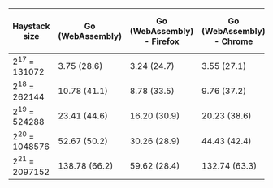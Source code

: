 Haystack size|Go (WebAssembly)|Go (WebAssembly) - Firefox|Go (WebAssembly) - Chrome|Go (WebAssembly) - Safari|Go (WebAssembly) - Edge|TinyGo|TinyGo - Firefox|TinyGo - Chrome|TinyGo - Safari|TinyGo - Edge|fzf-for-js|fzf-for-js - Firefox|fzf-for-js - Chrome|fzf-for-js - Safari|fzf-for-js - Edge|GopherJS|GopherJS - Firefox|GopherJS - Chrome|GopherJS - Safari|GopherJS - Edge
---|---|---|---|---|---|---|---|---|---|---|---|---|---|---|---|---|---|---|---|---
2<sup>17</sup> = 131072|3.75 (28.6)|3.24 (24.7)|3.55 (27.1)|2.83 (21.6)|6.90 (52.6)|3.32 (25.4)|4.68 (35.7)|9.66 (73.7)|3.06 (23.3)|18.68 (142.5)|1.62 (12.3)|4.43 (33.8)|1.53 (11.7)|3.12 (23.8)|3.49 (26.6)|5.45 (41.6)|17.27 (131.8)|5.27 (40.2)|6.30 (48.1)|10.93 (83.4)
2<sup>18</sup> = 262144|10.78 (41.1)|8.78 (33.5)|9.76 (37.2)|7.35 (28.0)|18.35 (70.0)|10.50 (40.0)|18.78 (71.6)|28.06 (107.1)|10.60 (40.4)|47.18 (180.0)|3.76 (14.3)|10.80 (41.2)|3.55 (13.6)|7.01 (26.7)|6.33 (24.1)|15.22 (58.1)|49.35 (188.3)|14.32 (54.6)|14.87 (56.7)|25.66 (97.9)
2<sup>19</sup> = 524288|23.41 (44.6)|16.20 (30.9)|20.23 (38.6)|13.22 (25.2)|32.18 (61.4)|21.21 (40.4)|29.72 (56.7)|47.41 (90.4)|32.54 (62.1)|83.51 (159.3)|7.13 (13.6)|19.82 (37.8)|6.67 (12.7)|12.80 (24.4)|10.53 (20.1)|28.88 (55.1)|89.80 (171.3)|26.40 (50.4)|26.95 (51.4)|43.11 (82.2)
2<sup>20</sup> = 1048576|52.67 (50.2)|30.26 (28.9)|44.43 (42.4)|81.95 (78.2)|73.01 (69.6)|660.39 (629.8)|611.23 (582.9)|---|951.48 (907.4)|---|14.73 (14.1)|37.37 (35.6)|12.44 (11.9)|24.99 (23.8)|18.20 (17.4)|55.48 (52.9)|159.99 (152.6)|84.29 (80.4)|47.20 (45.0)|80.94 (77.2)
2<sup>21</sup> = 2097152|138.78 (66.2)|59.62 (28.4)|132.74 (63.3)|---|207.65 (99.0)|24559.47 (11710.9)|---|---|---|---|34.53 (16.5)|75.27 (35.9)|25.31 (12.1)|45.73 (21.8)|36.52 (17.4)|119.62 (57.0)|317.19 (151.2)|103.63 (49.4)|89.86 (42.8)|195.06 (93.0)